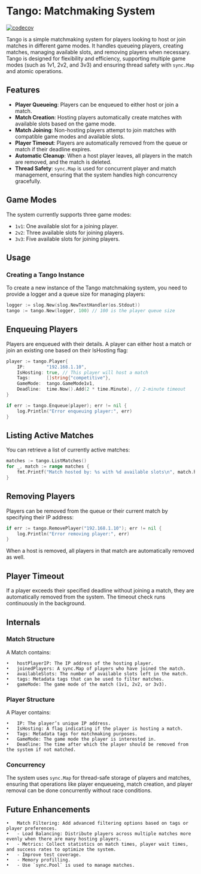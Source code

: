 # Tango: Matchmaking System

[![codecov](https://codecov.io/gh/alesr/tango/branch/main/graph/badge.svg)](https://codecov.io/gh/alesr/tango)

Tango is a simple matchmaking system for players looking to host or join matches in different game modes. It handles queueing players, creating matches, managing available slots, and removing players when necessary. Tango is designed for flexibility and efficiency, supporting multiple game modes (such as 1v1, 2v2, and 3v3) and ensuring thread safety with `sync.Map` and atomic operations.

## Features

- **Player Queueing**: Players can be enqueued to either host or join a match.
- **Match Creation**: Hosting players automatically create matches with available slots based on the game mode.
- **Match Joining**: Non-hosting players attempt to join matches with compatible game modes and available slots.
- **Player Timeout**: Players are automatically removed from the queue or match if their deadline expires.
- **Automatic Cleanup**: When a host player leaves, all players in the match are removed, and the match is deleted.
- **Thread Safety**: `sync.Map` is used for concurrent player and match management, ensuring that the system handles high concurrency gracefully.

## Game Modes

The system currently supports three game modes:

- `1v1`: One available slot for a joining player.
- `2v2`: Three available slots for joining players.
- `3v3`: Five available slots for joining players.

## Usage

### Creating a Tango Instance

To create a new instance of the Tango matchmaking system, you need to provide a logger and a queue size for managing players:

```go
logger := slog.New(slog.NewTextHandler(os.Stdout))
tango := tango.New(logger, 100) // 100 is the player queue size
```

## Enqueuing Players

Players are enqueued with their details. A player can either host a match or join an existing one based on their IsHosting flag:

```go
player := tango.Player{
    IP:        "192.168.1.10",
    IsHosting: true, // This player will host a match
    Tags:      []string{"competitive"},
    GameMode:  tango.GameMode1v1,
    Deadline:  time.Now().Add(2 * time.Minute), // 2-minute timeout
}

if err := tango.Enqueue(player); err != nil {
    log.Println("Error enqueuing player:", err)
}
```

## Listing Active Matches

You can retrieve a list of currently active matches:

```go
matches := tango.ListMatches()
for _, match := range matches {
    fmt.Printf("Match hosted by: %s with %d available slots\n", match.hostPlayerIP, match.getAvailableSlots())
}
```

## Removing Players

Players can be removed from the queue or their current match by specifying their IP address:

```go
if err := tango.RemovePlayer("192.168.1.10"); err != nil {
    log.Println("Error removing player:", err)
}
```

When a host is removed, all players in that match are automatically removed as well.

## Player Timeout

If a player exceeds their specified deadline without joining a match, they are automatically removed from the system. The timeout check runs continuously in the background.

## Internals

### Match Structure

A Match contains:

	•	hostPlayerIP: The IP address of the hosting player.
	•	joinedPlayers: A sync.Map of players who have joined the match.
	•	availableSlots: The number of available slots left in the match.
	•	tags: Metadata tags that can be used to filter matches.
	•	gameMode: The game mode of the match (1v1, 2v2, or 3v3).

### Player Structure

A Player contains:

	•	IP: The player’s unique IP address.
	•	IsHosting: A flag indicating if the player is hosting a match.
	•	Tags: Metadata tags for matchmaking purposes.
	•	GameMode: The game mode the player is interested in.
	•	Deadline: The time after which the player should be removed from the system if not matched.

### Concurrency

The system uses `sync.Map` for thread-safe storage of players and matches, ensuring that operations like player enqueueing, match creation, and player removal can be done concurrently without race conditions.


## Future Enhancements

	•	Match Filtering: Add advanced filtering options based on tags or player preferences.
	•	- Load Balancing: Distribute players across multiple matches more evenly when there are many hosting players.
	•	- Metrics: Collect statistics on match times, player wait times, and success rates to optimize the system.
	•	- Improve test coverage.
	•	- Memory profilling.
	•	- Use `sync.Pool` is used to manage matches.
